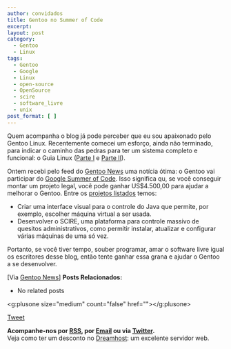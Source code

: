 ```yaml
---
author: convidados
title: Gentoo no Summer of Code
excerpt:
layout: post
category:
  - Gentoo
  - Linux
tags:
  - Gentoo
  - Google
  - Linux
  - open-source
  - OpenSource
  - scire
  - software_livre
  - unix
post_format: [ ]
---
```

Quem acompanha o blog já pode perceber que eu sou apaixonado pelo Gentoo Linux. Recentemente comecei um esforço, ainda não terminado, para indicar o caminho das pedras para ter um sistema completo e funcional: o Guia Linux ([Parte I][1] e [Parte II][2]).

Ontem recebi pelo feed do [Gentoo News][3] uma notícia ótima: o Gentoo vai participar do [Google Summer of Code][4]. Isso significa qu, se você conseguir montar um projeto legal, você pode ganhar US$4.500,00 para ajudar a melhorar o Gentoo. Entre os [projetos listados][5] temos:

*   Criar uma interface visual para o controle do Java que permite, por exemplo, escolher máquina virtual a ser usada.
*   Desenvolver o SCIRE, uma plataforma para controle massivo de quesitos administrativos, como permitir instalar, atualizar e configurar várias máquinas de uma só vez.

Portanto, se você tiver tempo, souber programar, amar o software livre igual os escritores desse blog, então tente ganhar essa grana e ajudar o Gentoo a se desenvolver.

[Via [Gentoo News][6]] 
**Posts Relacionados:** 
*   No related posts

<g:plusone size="medium" count="false" href=""></g:plusone> 

[Tweet][7] 





**Acompanhe-nos por [ RSS][8], por [Email][9] ou via [Twitter][10].**  
Veja como ter um desconto no [Dreamhost][11]: um excelente servidor web.

 [1]: http://vidageek.net/2007/03/15/guia-linux-parte-i-introducao/ "Guia Linux - Parte II: Sistema Básico"
 [2]: http://vidageek.net/2007/03/19/guia-linux-parte-ii-sistema-basico/ "Guia Linux - Parte I: Introdução"
 [3]: http://www.gentoo.org/ "Gentoo News"
 [4]: http://code.google.com/soc/ "Google Summer of Code"
 [5]: http://www.gentoo.org/proj/en/userrel/soc/ "Gentoo Summer of Code"
 [6]: http://www.gentoo.org/news/20070323-soc.xml "Gentoo Linux no Google Summer of Code"
 [7]: https://twitter.com/share
 [8]: http://feeds.feedburner.com/VidaGeek
 [9]: http://feedburner.google.com/fb/a/mailverify?uri=VidaGeek&loc=pt_BR
 [10]: http://twitter.com/blogvidageek
 [11]: http://vidageek.net/dreamhost/